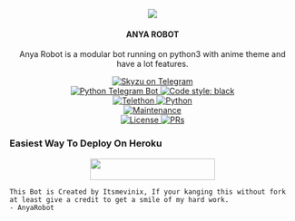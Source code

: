 <p align="center">
  <img src="https://telegra.ph/file/a2a91a02f73369463af89.jpg">
</p>

<h4><p align="center"> ANYA ROBOT </p></h4>

<p align="center">Anya Robot is a modular bot running on python3 with anime theme and have a lot features.</p>

<p align="center">
<a href="https://t.me/Anyamanagerot"> <img src="https://img.shields.io/badge/Anya-Robot-blue?&logo=telegram" alt="Skyzu on Telegram" /> </a><br>
<a href="https://python-telegram-bot.org"> <img src="https://img.shields.io/badge/PTB-13.8.1-white?&style=flat-round&logo=github" alt="Python Telegram Bot" /> </a>
<a href="https://github.com/psf/black"><img alt="Code style: black" src="https://img.shields.io/badge/code%20style-black-000000.svg"></a><br>
<a href="https://docs.telethon.dev"> <img src="https://img.shields.io/badge/Telethon-1.23.0-red?&style=flat-round&logo=github" alt="Telethon" /> </a>
<a href="https://docs.python.org"> <img src="https://img.shields.io/badge/Python-3.9.7-purple?&style=flat-round&logo=python" alt="Python" /> </a><br>
<a href="https://GitHub.com/inisenja/AnyaRobot"> <img src="https://img.shields.io/badge/Maintained-Yes-yellow.svg" alt="Maintenance" /> </a><br>
<a href="https://github.com/inisenja/AnyaRobot/blob/main/LICENSE"> <img src="https://img.shields.io/badge/License-GPLv3-blue.svg" alt="License" /> </a>
<a href="https://makeapullrequest.com"> <img src="https://img.shields.io/badge/PRs-Welcome-blue.svg?style=flat-round" alt="PRs" /> </a>
</p>

### Easiest Way To Deploy On Heroku 

<p align="center"><a href="https://heroku.com/deploy?template=https://github.com/reteee/project"> <img src="https://img.shields.io/badge/Deploy%20To%20Heroku-blue?style=for-the-badge&logo=heroku" width="220" height="38.45"/></a></p>

```
This Bot is Created by Itsmevinix, If your kanging this without fork at least give a credit to get a smile of my hard work. 
- AnyaRobot
```

